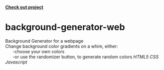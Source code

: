<strong><a href="https://mrshanx.github.io/background-generator-web/" target="_blank">Check out project</a></strong>

# background-generator-web
Background Generator for a webpage
<br>
Change background color gradients on a whim, either:
<br>
&nbsp;&nbsp;&nbsp;&nbsp;&nbsp; -choose your own colors<br>
&nbsp;&nbsp;&nbsp;&nbsp;&nbsp; -or use the randomizer button, to generate random colors
<em>HTML5 CSS Javascript</em>

